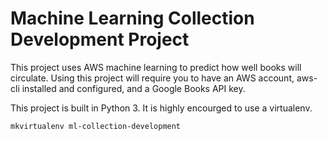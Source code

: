 # Machine Learning Collection Development Project

This project uses AWS machine learning to predict how well books will circulate. Using this project will require you to have an AWS account, aws-cli installed and configured, and a Google Books API key.

This project is built in Python 3. It is highly encourged to use a virtualenv.

`mkvirtualenv ml-collection-development`
